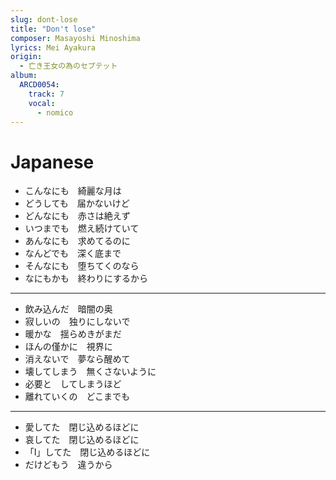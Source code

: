 ```yaml
---
slug: dont-lose
title: "Don't lose"
composer: Masayoshi Minoshima
lyrics: Mei Ayakura
origin:
  - 亡き王女の為のセプテット
album:
  ARCD0054:
    track: 7
    vocal:
      - nomico
---
```


# Japanese
- こんなにも　綺麗な月は
- どうしても　届かないけど
- どんなにも　赤さは絶えず
- いつまでも　燃え続けていて
- あんなにも　求めてるのに
- なんどでも　深く底まで
- そんなにも　堕ちてくのなら
- なにもかも　終わりにするから
---
- 飲み込んだ　暗闇の奥
- 寂しいの　独りにしないで
- 暖かな　揺らめきがまだ
- ほんの僅かに　視界に
- 消えないで　夢なら醒めて
- 壊してしまう　無くさないように
- 必要と　してしまうほど
- 離れていくの　どこまでも
---
- 愛してた　閉じ込めるほどに
- 哀してた　閉じ込めるほどに
- 「I」してた　閉じ込めるほどに
- だけどもう　違うから
